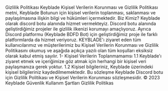 Gizlilik Politikası
Keyblade Kişisel Verilerin Korunması ve Gizlilik Politikası metni, Keyblade Botunun için kişisel verilerin
toplanması, saklanması ve paylaşılmasına ilişkin bilgi ve hükümleri içermektedir.
Biz Kimiz?
Keyblade olarak discord botu alanında hizmet vermekteyiz. Discord botu alanında
geliştirdiğimiz projeler ile gizlilik ilkenizi korumayı amaçlıyoruz. Ayrıca Discord platformu
(Keyblade BDFD Bot) için geliştirdiğimiz proje ile farklı platformlarda da hizmet veriyoruz.
KEYBLADE'ı ziyaret eden tüm kullanıcılarımız ve müşterilerimiz bu Kişisel Verilerin
Korunması ve Gizlilik Politikasını okumuş ve aşağıda açıkça yazılı olan tüm koşulları
eksiksiz olarak kabul etmiş sayılır.
1- Kişisel Verilerin Toplanmamamsı
1.1 Keyblade'ı ziyaret etmek ve içeriğimize göz atmak için herhangi bir kişisel veri
paylaşmanıza gerek yoktur.
1.2 Kişisel bilgileriniz, Keyblade üzerindeki kişisel bilgileriniz kaydedilmemektedir.
Bu sözleşme Keyblade Discord botu için Gizlilik Politikası ve Kişisel Verilerin
Korunması sözleşmesidir.
© 2023 Keyblade Güvenlik
Kullanım Şartları
Gizlilik Politikas 

